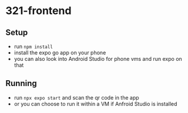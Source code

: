 # 321-frontend
## Setup
- run `npm install`
- install the expo go app on your phone
- you can also look into Android Studio for phone vms and run expo on that
## Running
- run `npx expo start` and scan the qr code in the app
- or you can choose to run it within a VM if Anfroid Studio is installed
